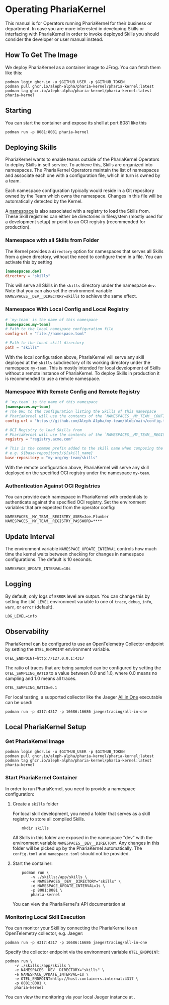 # Operating PhariaKernel

This manual is for Operators running PhariaKernel for their business or department. In case you are more interested in developing Skills or interfacing with PhariaKernel in order to invoke deployed Skills you should consider the developer or user manual instead.

## How To Get The Image

We deploy PhariaKernel as a container image to JFrog. You can fetch them like this:

```shell
podman login ghcr.io -u $GITHUB_USER -p $GITHUB_TOKEN
podman pull ghcr.io/aleph-alpha/pharia-kernel/pharia-kernel:latest
podman tag ghcr.io/aleph-alpha/pharia-kernel/pharia-kernel:latest pharia-kernel
```

## Starting

You can start the container and expose its shell at port 8081 like this

```shell
podman run -p 8081:8081 pharia-kernel
```

## Deploying Skills

PhariaKernel wants to enable teams outside of the PhariaKernel Operators to deploy Skills in self service. To achieve this, Skills are organized into namespaces. The PhariaKernel Operators maintain the list of namespaces and associate each one with a configuration file, which in turn is owned by a team.

Each namespace configuration typically would reside in a Git repository owned by the Team which owns the namespace. Changes in this file will be automatically detected by the Kernel.

A [namespace](skill-deployment.md#configuring-namespace) is also associated with a registry to load the Skills from. These Skill registries can either be directories in filesystem (mostly used for a development setup) or point to an OCI registry (recommended for production).

### Namespace with all Skills from Folder

The Kernel provides a `directory` option for namespaces that serves all Skills from a given directory, without the need to configure them in a file.
You can activate this by setting

```toml
[namespaces.dev]
directory = "skills"
```

This will serve all Skills in the `skills` directory under the namespace `dev`.
Note that you can also set the environment variable `NAMESPACES__DEV__DIRECTORY=skills` to achieve the same effect.

### Namespace With Local Config and Local Registry

```toml
# `my-team` is the name of this namespace
[namespaces.my-team]
# Path to the local namespace configuration file
config-url = "file://namespace.toml"

# Path to the local skill directory
path = "skills"
```

With the local configuration above, PhariaKernel will serve any skill deployed at the `skills` subdirectory of its working directory under the namespace `my-team`. This is mostly intended for local development of Skills without a remote instance of PhariaKernel. To deploy Skills in production it is recommended to use a remote namespace.

### Namespace With Remote Config and Remote Registry

```toml
# `my-team` is the name of this namespace
[namespaces.my-team]
# The URL to the configuration listing the Skills of this namespace
# PhariaKernel will use the contents of the `NAMESPACES__MY_TEAM__CONFIG_ACCESS_TOKEN` environment variable to access (authorize) the config
config-url = "https://github.com/Aleph-Alpha/my-team/blob/main/config.toml"

# OCI Registry to load Skills from
# PhariaKernel will use the contents of the `NAMESPACES__MY_TEAM__REGISTRY_USER` and `NAMESPACES__MY_TEAM__REGISTRY_PASSWORD` environment variables to access (authorize) the registry
registry = "registry.acme.com"

# This is the common prefix added to the skill name when composing the OCI repository.
# e.g. ${base-repository}/${skill_name}
base-repository = "my-org/my-team/skills"
```

With the remote configuration above, PhariaKernel will serve any skill deployed on the specified OCI registry under the namespace `my-team`.

### Authentication Against OCI Registries

You can provide each namespace in PhariaKernel with credentials to authenticate against the specified OCI registry. Set the environment variables that are expected from the operator config:

```shell
NAMESPACES__MY_TEAM__REGISTRY_USER=Joe.Plumber
NAMESPACES__MY_TEAM__REGISTRY_PASSWORD=****
```

## Update Interval

The environment variable `NAMESPACE_UPDATE_INTERVAL` controls how much time the kernel waits between checking for changes in namespace configurations. The default is 10 seconds.

```shell
NAMESPACE_UPDATE_INTERVAL=10s
```

## Logging

By default, only logs of `ERROR` level are output. You can change this by setting the `LOG_LEVEL` environment variable to one of `trace`, `debug`, `info`, `warn`, or `error` (default).

```shell
LOG_LEVEL=info
```

## Observability

PhariaKernel can be configured to use an OpenTelemetry Collector endpoint by setting the `OTEL_ENDPOINT` environment variable.

```shell
OTEL_ENDPOINT=http://127.0.0.1:4317
```

The ratio of traces that are being sampled can be configured by setting the `OTEL_SAMPLING_RATIO` to a value between 0.0 and 1.0, where 0.0 means no sampling and 1.0 means all traces.

```shell
OTEL_SAMPLING_RATIO=0.1
```

For local testing, a supported collector like the Jaeger [All in One](https://www.jaegertracing.io/docs/1.60/getting-started/#all-in-one) executable can be used:

```shell
podman run -p 4317:4317 -p 16686:16686 jaegertracing/all-in-one
```

## Local PhariaKernel Setup

### Get PhariaKernel Image

```shell
podman login ghcr.io -u $GITHUB_USER -p $GITHUB_TOKEN
podman pull ghcr.io/aleph-alpha/pharia-kernel/pharia-kernel:latest
podman tag ghcr.io/aleph-alpha/pharia-kernel/pharia-kernel:latest pharia-kernel
```

### Start PhariaKernel Container

In order to run PhariaKernel, you need to provide a namespace configuration:

1. Create a `skills` folder

   For local skill development, you need a folder that serves as a skill registry to store all compiled Skills.

   ```shell
       mkdir skills
   ```

   All Skills in this folder are exposed in the namespace "dev" with the environment variable `NAMESPACES__DEV__DIRECTORY`.
   Any changes in this folder will be picked up by the PhariaKernel automatically. The `config.toml` and `namespace.toml` should not be provided.

2. Start the container:

   ```shell
       podman run \
           -v ./skills:/app/skills \
           -e NAMESPACES__DEV__DIRECTORY="skills" \
           -e NAMESPACE_UPDATE_INTERVAL=1s \
           -p 8081:8081 \
           pharia-kernel
   ```

   You can view the PhariaKernel's API documentation at [](http://127.0.0.1:8081/api-docs)

### Monitoring Local Skill Execution

You can monitor your Skill by connecting the PhariaKernel to an OpenTelemetry collector, e.g. Jaeger:

```shell
podman run -p 4317:4317 -p 16686:16686 jaegertracing/all-in-one
```

Specify the collector endpoint via the environment variable `OTEL_ENDPOINT`:

```shell
podman run \
    -v ./skills:/app/skills \
    -e NAMESPACES__DEV__DIRECTORY="skills" \
    -e NAMESPACE_UPDATE_INTERVAL=1s \
    -e OTEL_ENDPOINT=http://host.containers.internal:4317 \
    -p 8081:8081 \
    pharia-kernel
```

You can view the monitoring via your local Jaeger instance at [](http://localhost:16686).
